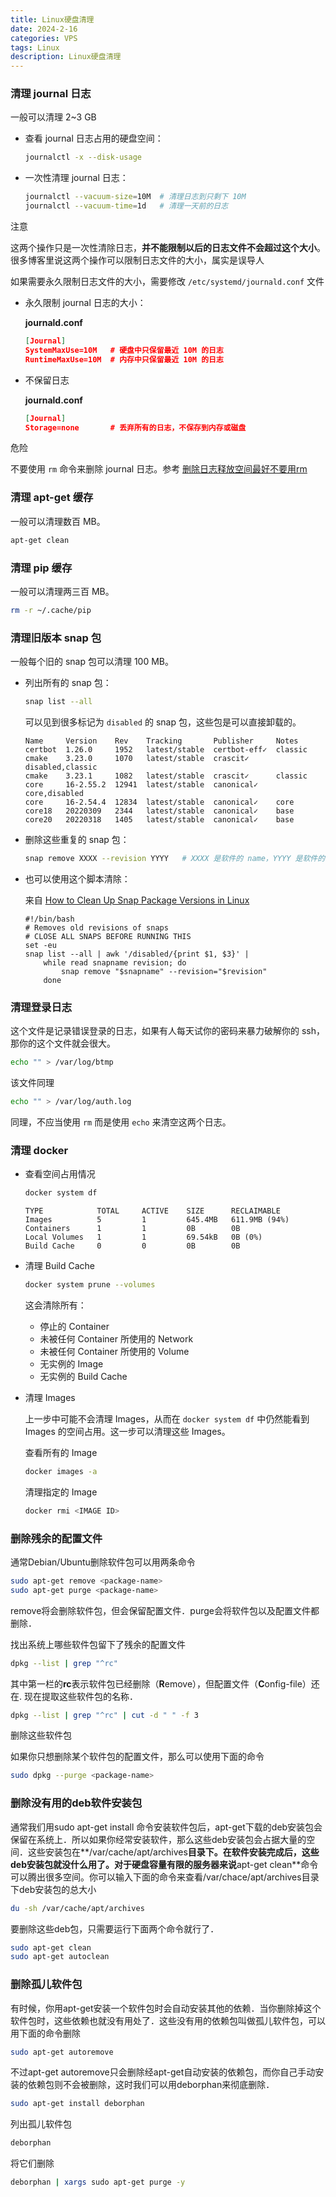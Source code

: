 ```yaml
---
title: Linux硬盘清理
date: 2024-2-16
categories: VPS
tags: Linux
description: Linux硬盘清理
---
```


### 清理 journal 日志

一般可以清理 2~3 GB

- 查看 journal 日志占用的硬盘空间：

  ```bash
  journalctl -x --disk-usage
  ```

- 一次性清理 journal 日志：

  ```bash
  journalctl --vacuum-size=10M  # 清理日志到只剩下 10M
  journalctl --vacuum-time=1d   # 清理一天前的日志
  ```

注意

这两个操作只是一次性清除日志，**并不能限制以后的日志文件不会超过这个大小**。很多博客里说这两个操作可以限制日志文件的大小，属实是误导人

如果需要永久限制日志文件的大小，需要修改 `/etc/systemd/journald.conf` 文件

- 永久限制 journal 日志的大小：

  **journald.conf**

  ```json
  [Journal]
  SystemMaxUse=10M   # 硬盘中只保留最近 10M 的日志
  RuntimeMaxUse=10M  # 内存中只保留最近 10M 的日志
  ```

- 不保留日志

  **journald.conf**

  ```json
  [Journal]
  Storage=none       # 丢弃所有的日志，不保存到内存或磁盘
  ```

危险

不要使用 `rm` 命令来删除 journal 日志。参考 [删除日志释放空间最好不要用rm](https://www.cnblogs.com/pennychen/p/8681119.html)

### 清理 apt-get 缓存

一般可以清理数百 MB。

```bash
apt-get clean
```

### 清理 pip 缓存

一般可以清理两三百 MB。

```bash
rm -r ~/.cache/pip
```

### 清理旧版本 snap 包

一般每个旧的 snap 包可以清理 100 MB。

- 列出所有的 snap 包：

  ```bash
  snap list --all
  ```

  可以见到很多标记为 `disabled` 的 snap 包，这些包是可以直接卸载的。

  ```
  Name     Version    Rev    Tracking       Publisher     Notes
  certbot  1.26.0     1952   latest/stable  certbot-eff✓  classic
  cmake    3.23.0     1070   latest/stable  crascit✓      disabled,classic
  cmake    3.23.1     1082   latest/stable  crascit✓      classic
  core     16-2.55.2  12941  latest/stable  canonical✓    core,disabled
  core     16-2.54.4  12834  latest/stable  canonical✓    core
  core18   20220309   2344   latest/stable  canonical✓    base
  core20   20220318   1405   latest/stable  canonical✓    base
  ```

- 删除这些重复的 snap 包：

  ```bash
  snap remove XXXX --revision YYYY   # XXXX 是软件的 name，YYYY 是软件的 Rev
  ```

- 也可以使用这个脚本清除：

  来自 [How to Clean Up Snap Package Versions in Linux](https://itsfoss.com/clean-snap-packages/)

  ```
  #!/bin/bash
  # Removes old revisions of snaps
  # CLOSE ALL SNAPS BEFORE RUNNING THIS
  set -eu
  snap list --all | awk '/disabled/{print $1, $3}' |
      while read snapname revision; do
          snap remove "$snapname" --revision="$revision"
      done
  ```

### 清理登录日志

这个文件是记录错误登录的日志，如果有人每天试你的密码来暴力破解你的 ssh，那你的这个文件就会很大。

```bash
echo "" > /var/log/btmp
```

该文件同理

```bash
echo "" > /var/log/auth.log
```

同理，不应当使用 `rm` 而是使用 `echo` 来清空这两个日志。

### 清理 docker

- 查看空间占用情况

  ```bash
  docker system df
  ```

  ```
  TYPE            TOTAL     ACTIVE    SIZE      RECLAIMABLE
  Images          5         1         645.4MB   611.9MB (94%)
  Containers      1         1         0B        0B
  Local Volumes   1         1         69.54kB   0B (0%)
  Build Cache     0         0         0B        0B
  ```

- 清理 Build Cache

  ```bash
  docker system prune --volumes
  ```

  这会清除所有：

  - 停止的 Container
  - 未被任何 Container 所使用的 Network
  - 未被任何 Container 所使用的 Volume
  - 无实例的 Image
  - 无实例的 Build Cache

- 清理 Images

  上一步中可能不会清理 Images，从而在 `docker system df` 中仍然能看到 Images 的空间占用。这一步可以清理这些 Images。

  查看所有的 Image

  ```bash
  docker images -a
  ```

  清理指定的 Image

  ```bash
  docker rmi <IMAGE ID>
  ```

### 删除残余的配置文件

通常Debian/Ubuntu删除软件包可以用两条命令

```bash
sudo apt-get remove <package-name>
sudo apt-get purge <package-name>
```

remove将会删除软件包，但会保留配置文件．purge会将软件包以及配置文件都删除．

找出系统上哪些软件包留下了残余的配置文件

```bash
dpkg --list | grep "^rc"
```

其中第一栏的**rc**表示软件包已经删除（**R**emove），但配置文件（**C**onfig-file）还在. 现在提取这些软件包的名称．

```bash
dpkg --list | grep "^rc" | cut -d " " -f 3
```

删除这些软件包

如果你只想删除某个软件包的配置文件，那么可以使用下面的命令

```bash
sudo dpkg --purge <package-name>
```

### 删除没有用的deb软件安装包

通常我们用sudo apt-get install 命令安装软件包后，apt-get下载的deb安装包会保留在系统上．所以如果你经常安装软件，那么这些deb安装包会占据大量的空间．这些安装包在**/var/cache/apt/archives**目录下。在软件安装完成后，这些deb安装包就没什么用了。对于硬盘容量有限的服务器来说**apt-get clean**命令可以腾出很多空间。你可以输入下面的命令来查看/var/chace/apt/archives目录下deb安装包的总大小

```bash
du -sh /var/cache/apt/archives
```

要删除这些deb包，只需要运行下面两个命令就行了．

```bash
sudo apt-get clean
sudo apt-get autoclean
```

### 删除孤儿软件包

有时候，你用apt-get安装一个软件包时会自动安装其他的依赖．当你删除掉这个软件包时，这些依赖也就没有用处了．这些没有用的依赖包叫做孤儿软件包，可以用下面的命令删除

```bash
sudo apt-get autoremove
```

不过apt-get autoremove只会删除经apt-get自动安装的依赖包，而你自己手动安装的依赖包则不会被删除，这时我们可以用deborphan来彻底删除．

```bash
sudo apt-get install deborphan
```

列出孤儿软件包

```bash
deborphan
```

将它们删除

```bash
deborphan | xargs sudo apt-get purge -y
```
